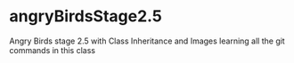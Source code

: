 # angryBirdsStage2.5
Angry Birds stage 2.5 with Class Inheritance and Images
learning all the git commands in this class